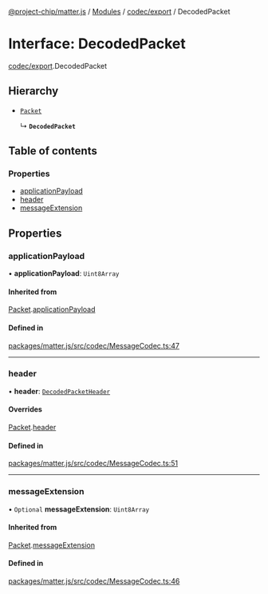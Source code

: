 [@project-chip/matter.js](../README.md) / [Modules](../modules.md) / [codec/export](../modules/codec_export.md) / DecodedPacket

# Interface: DecodedPacket

[codec/export](../modules/codec_export.md).DecodedPacket

## Hierarchy

- [`Packet`](codec_export.Packet.md)

  ↳ **`DecodedPacket`**

## Table of contents

### Properties

- [applicationPayload](codec_export.DecodedPacket.md#applicationpayload)
- [header](codec_export.DecodedPacket.md#header)
- [messageExtension](codec_export.DecodedPacket.md#messageextension)

## Properties

### applicationPayload

• **applicationPayload**: `Uint8Array`

#### Inherited from

[Packet](codec_export.Packet.md).[applicationPayload](codec_export.Packet.md#applicationpayload)

#### Defined in

[packages/matter.js/src/codec/MessageCodec.ts:47](https://github.com/project-chip/matter.js/blob/c15b1068/packages/matter.js/src/codec/MessageCodec.ts#L47)

___

### header

• **header**: [`DecodedPacketHeader`](codec_export.DecodedPacketHeader.md)

#### Overrides

[Packet](codec_export.Packet.md).[header](codec_export.Packet.md#header)

#### Defined in

[packages/matter.js/src/codec/MessageCodec.ts:51](https://github.com/project-chip/matter.js/blob/c15b1068/packages/matter.js/src/codec/MessageCodec.ts#L51)

___

### messageExtension

• `Optional` **messageExtension**: `Uint8Array`

#### Inherited from

[Packet](codec_export.Packet.md).[messageExtension](codec_export.Packet.md#messageextension)

#### Defined in

[packages/matter.js/src/codec/MessageCodec.ts:46](https://github.com/project-chip/matter.js/blob/c15b1068/packages/matter.js/src/codec/MessageCodec.ts#L46)
